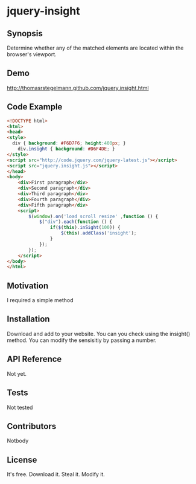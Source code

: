jquery-insight
==============

## Synopsis

Determine whether any of the matched elements are located within the browser's viewport.

## Demo
http://thomasrstegelmann.github.com/jquery.insight.html

## Code Example

```html
<!DOCTYPE html>
<html>
<head>
<style>
  div { background: #F6D7F6; height:400px; }
	div.insight { background: #D6F4DE; }
</style>
<script src="http://code.jquery.com/jquery-latest.js"></script>
<script src="jquery.insight.js"></script>
</head>
<body>
	<div>First paragraph</div>
	<div>Second paragraph</div>
	<div>Third paragraph</div>
	<div>Fourth paragraph</div>
	<div>Fifth paragraph</div>
	<script>		
		$(window).on('load scroll resize' ,function () {
			$("div").each(function () {
				if($(this).inSight(100)) {
					$(this).addClass('insight');
				}
			});
		});
	</script>
</body>
</html>
```

## Motivation

I required a simple method 

## Installation

Download and add to your website. You can you check using the insight() method. You can modify the sensisitiy by passing a number.

## API Reference

Not yet.

## Tests

Not tested

## Contributors

Notbody

## License

It's free. Download it. Steal it. Modify it.
